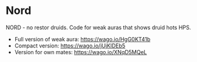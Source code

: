 # Nord 
NORD - no restor druids. Code for weak auras that shows druid hots HPS.

* Full version of weak aura: https://wago.io/HgG0KT41b
* Compact version: https://wago.io/jUjKlDEb5
* Version for own mates: https://wago.io/XNqD5MQeL
